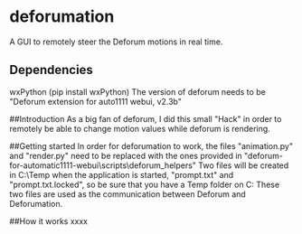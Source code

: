 # deforumation
A GUI to remotely steer the Deforum motions in real time.

## Dependencies
wxPython (pip install wxPython)
The version of deforum needs to be "Deforum extension for auto1111 webui, v2.3b"

##Introduction
As a big fan of deforum, I did this small "Hack" in order to remotely be able to change motion values while deforum is rendering.

##Getting started
In order for deforumation to work, the files "animation.py" and "render.py" need to be replaced with the ones provided in "deforum-for-automatic1111-webui\scripts\deforum_helpers"
Two files will be created in C:\Temp when the application is started, "prompt.txt" and "prompt.txt.locked", so be sure that you have a Temp folder on C:
These two files are used as the communication between Deforum and Deforumation.

##How it works
xxxx
